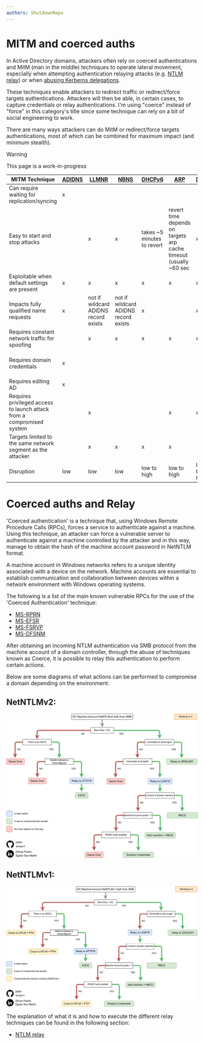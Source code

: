```yaml
---
authors: ShutdownRepo
---
```


# MITM and coerced auths

In Active Directory domains, attackers often rely on coerced authentications and MitM (man in the middle) techniques to operate lateral movement, especially when attempting authentication relaying attacks (e.g. [NTLM relay](../ntlm/relay.md)) or when [abusing Kerberos delegations](../kerberos/delegations/).

These techniques enable attackers to redirect traffic or redirect/force targets authentications. Attackers will then be able, in certain cases, to capture credentials or relay authentications. I'm using "coerce" instead of "force" in this category's title since some technique can rely on a bit of social engineering to work.

There are many ways attackers can do MitM or redirect/force targets authentications, most of which can be combined for maximum impact (and minimum stealth).

> [!WARNING]
> This page is a work-in-progress

| MITM Technique | [ADIDNS](adidns-spoofing.md) | [LLMNR](llmnr-nbtns-mdns-spoofing.md) | [NBNS](../../recon/nbt-ns.md) | [DHCPv6](dhcpv6-spoofing.md) | [ARP](arp-poisoning.md) | [DNS](dns-spoofing.md) | [WPAD](wpad-spoofing.md) | [PrinterBug](ms-rprn.md) | [PrivExchange](../exchange-services/privexchange.md) |
| --------------------------------------------------------------------- | -------------------------- | ------------------------------------ | ------------------------------------ | --------------------------- | ------------------------------------------------------------------ | ---------------------- | ------------------------ | ------------------------ | -------------------------------- |
| Can require waiting for replication/syncing | x | | | | | | | | |
| Easy to start and stop attacks | | x | x | takes \~5 minutes to revert | revert time depends on targets arp cache timeout (usually \~60 sec | x | x | x | x |
| Exploitable when default settings are present | x | x | x | x | x | x | x | x | up to 2019 |
| Impacts fully qualified name requests | x | not if wildcard ADIDNS record exists | not if wildcard ADIDNS record exists | x | | x | | | |
| Requires constant network traffic for spoofing | | x | x | x | x | x | x | | |
| Requires domain credentials | x | | | | | | | x | requires emails-capable account |
| Requires editing AD | x | | | | | | | | |
| Requires privileged access to launch attack from a compromised system | | x | | | x | x | | | |
| Targets limited to the same network segment as the attacker | | x | x | x | x | | | x | x |
| Disruption | low | low | low | low to high | low to high | low to high | low to high | none | none |


# Coerced auths and Relay

'Coerced authentication' is a technique that, using Windows Remote Procedure Calls (RPCs), forces a service to authenticate against a machine. Using this technique, an attacker can force a vulnerable server to authenticate against a machine controlled by the attacker and in this way, manage to obtain the hash of the machine account password in NetNTLM format.

A machine account in Windows networks refers to a unique identity associated with a device on the network. Machine accounts are essential to establish communication and collaboration between devices within a network environment with Windows operating systems.

The following is a list of the main known vulnerable RPCs for the use of the 'Coerced Authentication' technique:
* [MS-RPRN](ms-rprn.md)
* [MS-EFSR](ms-efsr.md)
* [MS-FSRVP](ms-fsrvp.md)
* [MS-DFSNM](ms-dfsnm.md)

After obtaining an incoming NTLM authentication via SMB protocol from the machine account of a domain controller, through the abuse of techniques known as Coerce, it is possible to relay this authentication to perform certain actions. 

Below are some diagrams of what actions can be performed to compromise a domain depending on the environment:

## NetNTLMv2:
![](<assets/Coerced_SMB_NetNtlmv2_AUTH_Relay.png>)

## NetNTLMv1:
![](<assets/Coerced_SMB_NetNtlmv1_AUTH_Relay.png>)


The explanation of what it is and how to execute the different relay techniques can be found in the following section:
* [NTLM relay](../ntlm/relay.md)
